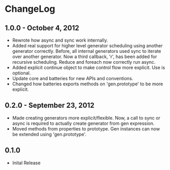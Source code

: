 # ChangeLog #

## 1.0.0 - October 4, 2012 ##
* Rewrote how async and sync work internally. 
* Added real support for higher level generator scheduling using another
generator correctly. Before, all internal generators used sync to iterate over
another generator. Now a third callback, 'r', has been added for recursive 
scheduling. Reduce and foreach now correctly run async.
* Added explicit continue object to make control flow more explicit. Use is
optional.
* Update core and batteries for new APIs and conventions.
* Changed how batteries exports methods on 'gen.prototype' to be more explicit.


## 0.2.0 - September 23, 2012 ##
* Made creating generators more explicit/flexible. Now, a call to sync or async 
is required to actually create generator from gen expression.
* Moved methods from properties to prototype. Gen instances can now be extended
using 'gen.prototype'.


## 0.1.0 ##
* Inital Release
